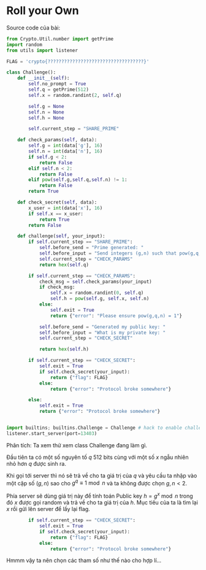 # Roll your Own
Source code của bài:
```python
from Crypto.Util.number import getPrime
import random
from utils import listener

FLAG = 'crypto{???????????????????????????????????}'

class Challenge():
    def __init__(self):
        self.no_prompt = True
        self.q = getPrime(512)
        self.x = random.randint(2, self.q)

        self.g = None
        self.n = None
        self.h = None

        self.current_step = "SHARE_PRIME"

    def check_params(self, data):
        self.g = int(data['g'], 16)
        self.n = int(data['n'], 16)
        if self.g < 2:
            return False
        elif self.n < 2:
            return False
        elif pow(self.g,self.q,self.n) != 1:
            return False
        return True

    def check_secret(self, data):
        x_user = int(data['x'], 16)
        if self.x == x_user:
            return True
        return False

    def challenge(self, your_input):
        if self.current_step == "SHARE_PRIME":
            self.before_send = "Prime generated: "
            self.before_input = "Send integers (g,n) such that pow(g,q,n) = 1: "
            self.current_step = "CHECK_PARAMS"
            return hex(self.q)

        if self.current_step == "CHECK_PARAMS":
            check_msg = self.check_params(your_input)
            if check_msg:
                self.x = random.randint(0, self.q)
                self.h = pow(self.g, self.x, self.n)
            else:
                self.exit = True
                return {"error": "Please ensure pow(g,q,n) = 1"}

            self.before_send = "Generated my public key: "
            self.before_input = "What is my private key: "
            self.current_step = "CHECK_SECRET"

            return hex(self.h)

        if self.current_step == "CHECK_SECRET":
            self.exit = True
            if self.check_secret(your_input):
                return {"flag": FLAG}
            else:
                return {"error": "Protocol broke somewhere"}

        else:
            self.exit = True
            return {"error": "Protocol broke somewhere"}


import builtins; builtins.Challenge = Challenge # hack to enable challenge to be run locally, see https://cryptohack.org/faq/#listener
listener.start_server(port=13403)
```
Phân tích: Ta xem thử xem class Challenge đang làm gì. 

Đầu tiên ta có một số nguyên tố $q$ 512 bits cùng với một số $x$ ngẫu nhiên nhỏ hơn $q$ được sinh ra. 

Khi gọi tới server thì nó sẽ trả về cho ta giá trị của $q$ và yêu cầu ta nhập vào một cặp số $(g,n)$ sao cho $\displaystyle g^{q} \equiv 1\bmod n$ và ta không được chọn $\displaystyle g,n< 2$. 

Phía server sẽ dùng giá trị này để tính toán Public key $\displaystyle h=g^{x}\bmod n$ trong đó $\displaystyle x$ được gọi random và trả về cho ta giá trị của $\displaystyle h$. Mục tiêu của ta là tìm lại $\displaystyle x$ rồi gửi lên server để lấy lại flag. 

```python
        if self.current_step == "CHECK_SECRET":
            self.exit = True
            if self.check_secret(your_input):
                return {"flag": FLAG}
            else:
                return {"error": "Protocol broke somewhere"}
```
Hmmm vậy ta nên chọn các tham số như thế nào cho hợp lí...
